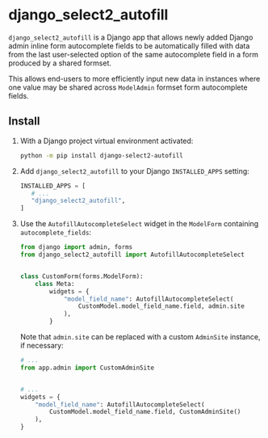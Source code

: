 # django_select2_autofill

`django_select2_autofill` is a Django app that allows newly added Django admin inline
form autocomplete fields to be automatically filled with data from the last
user-selected option of the same autocomplete field in a form produced by a shared
formset.

This allows end-users to more efficiently input new data in instances where one value
may be shared across `ModelAdmin` formset form autocomplete fields.

## Install

1. With a Django project virtual environment activated:
   ```sh
   python -m pip install django-select2-autofill
   ```

2. Add `django_select2_autofill` to your Django `INSTALLED_APPS` setting:

   ```python
   INSTALLED_APPS = [
      # ...
      "django_select2_autofill",
   ]
   ```

3. Use the `AutofillAutocompleteSelect` widget in the `ModelForm` containing
   `autocomplete_fields`:

   ```python
   from django import admin, forms
   from django_select2_autofill import AutofillAutocompleteSelect


   class CustomForm(forms.ModelForm):
       class Meta:
           widgets = {
               "model_field_name": AutofillAutocompleteSelect(
                   CustomModel.model_field_name.field, admin.site
               ),
           }
   ```

   Note that `admin.site` can be replaced with a custom `AdminSite` instance, if
   necessary:

   ```python
   # ...
   from app.admin import CustomAdminSite


   # ...
   widgets = {
       "model_field_name": AutofillAutocompleteSelect(
           CustomModel.model_field_name.field, CustomAdminSite()
       ),
   }
   ```
